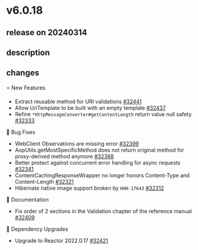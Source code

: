 # v6.0.18

## release on 20240314

## description

## changes

⭐ New Features

* Extract reusable method for URI validations <a href="https://github.com/spring-projects/spring-framework/issues/32441" data-hovercard-type="issue" data-hovercard-url="/spring-projects/spring-framework/issues/32441/hovercard">#32441</a>
* Allow UriTemplate to be built with an empty template <a href="https://github.com/spring-projects/spring-framework/issues/32437" data-hovercard-type="issue" data-hovercard-url="/spring-projects/spring-framework/issues/32437/hovercard">#32437</a>
* Refine <code>\*HttpMessageConverter#getContentLength</code> return value null safety <a href="https://github.com/spring-projects/spring-framework/issues/32333" data-hovercard-type="issue" data-hovercard-url="/spring-projects/spring-framework/issues/32333/hovercard">#32333</a>

🐞 Bug Fixes

* WebClient Observations are missing error <a href="https://github.com/spring-projects/spring-framework/issues/32399" data-hovercard-type="issue" data-hovercard-url="/spring-projects/spring-framework/issues/32399/hovercard">#32399</a>
* AopUtils.getMostSpecificMethod does not return original method for proxy-derived method anymore <a href="https://github.com/spring-projects/spring-framework/issues/32368" data-hovercard-type="issue" data-hovercard-url="/spring-projects/spring-framework/issues/32368/hovercard">#32368</a>
* Better protect against concurrent error handling for async requests <a href="https://github.com/spring-projects/spring-framework/issues/32341" data-hovercard-type="issue" data-hovercard-url="/spring-projects/spring-framework/issues/32341/hovercard">#32341</a>
* ContentCachingResponseWrapper no longer honors Content-Type and Content-Length <a href="https://github.com/spring-projects/spring-framework/issues/32321" data-hovercard-type="issue" data-hovercard-url="/spring-projects/spring-framework/issues/32321/hovercard">#32321</a>
* Hibernate native image support broken by <code>HHH-17643</code> <a href="https://github.com/spring-projects/spring-framework/issues/32312" data-hovercard-type="issue" data-hovercard-url="/spring-projects/spring-framework/issues/32312/hovercard">#32312</a>

📔 Documentation

* Fix order of 2 sections in the Validation chapter of the reference manual <a href="https://github.com/spring-projects/spring-framework/issues/32409" data-hovercard-type="issue" data-hovercard-url="/spring-projects/spring-framework/issues/32409/hovercard">#32409</a>

🔨 Dependency Upgrades

* Upgrade to Reactor 2022.0.17 <a href="https://github.com/spring-projects/spring-framework/issues/32421" data-hovercard-type="issue" data-hovercard-url="/spring-projects/spring-framework/issues/32421/hovercard">#32421</a>

